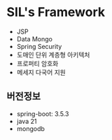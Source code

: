 # SIL's Framework
* JSP
* Data Mongo
* Spring Security
* 도매인 단위 계층형 아키텍처
* 프로퍼티 암호화
* 메세지 다국어 지원


## 버전정보
* spring-boot: 3.5.3
* java 21
* mongodb

    
